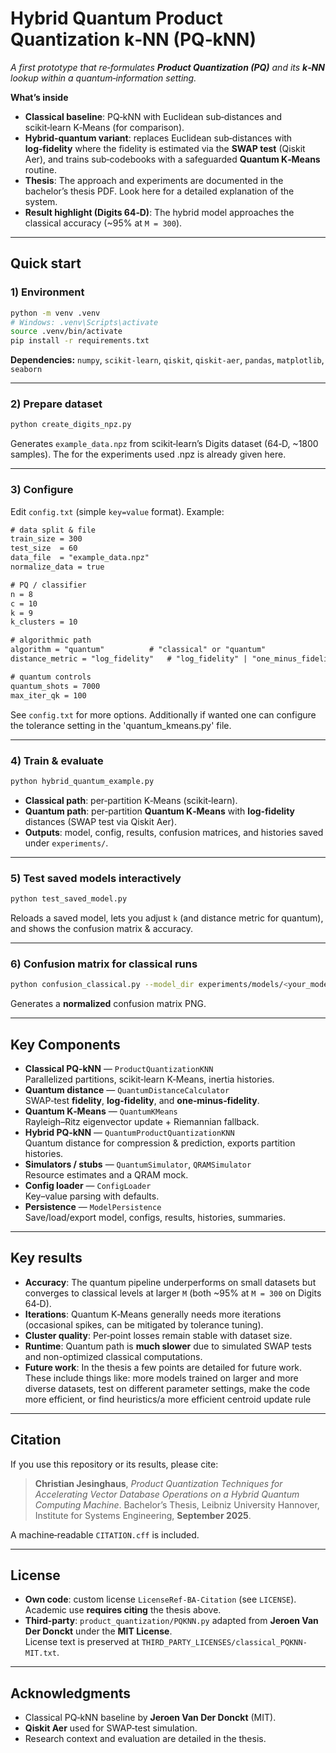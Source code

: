 # Hybrid Quantum Product Quantization k‑NN (PQ‑kNN)

*A first prototype that re‑formulates **Product Quantization (PQ)** and its **k‑NN** lookup within a quantum‑information setting.*

**What’s inside**

- **Classical baseline**: PQ‑kNN with Euclidean sub‑distances and scikit‑learn K‑Means (for comparison).
- **Hybrid‑quantum variant**: replaces Euclidean sub‑distances with **log‑fidelity** where the fidelity is estimated via the **SWAP test** (Qiskit Aer), and trains sub‑codebooks with a safeguarded **Quantum K‑Means** routine.
- **Thesis**: The approach and experiments are documented in the bachelor’s thesis PDF. Look here for a detailed explanation of the system.
- **Result highlight (Digits 64‑D)**: The hybrid model approaches the classical accuracy (~95% at `M = 300`).

---

## Quick start

### 1) Environment

~~~bash
python -m venv .venv
# Windows: .venv\Scripts\activate
source .venv/bin/activate
pip install -r requirements.txt
~~~

**Dependencies:** `numpy`, `scikit-learn`, `qiskit`, `qiskit-aer`, `pandas`, `matplotlib`, `seaborn`

---

### 2) Prepare dataset

~~~bash
python create_digits_npz.py
~~~

Generates `example_data.npz` from scikit‑learn’s Digits dataset (64‑D, ~1800 samples). The for the experiments used .npz is already given here.

---

### 3) Configure

Edit `config.txt` (simple `key=value` format). Example:

~~~txt
# data split & file
train_size = 300
test_size  = 60
data_file  = "example_data.npz"
normalize_data = true

# PQ / classifier
n = 8
c = 10
k = 9
k_clusters = 10

# algorithmic path
algorithm = "quantum"          # "classical" or "quantum"
distance_metric = "log_fidelity"   # "log_fidelity" | "one_minus_fidelity" | "swap_test" | "1-f" | "lf" | "logf" | "omf"

# quantum controls
quantum_shots = 7000
max_iter_qk = 100
~~~

See `config.txt` for more options.
Additionally if wanted one can configure the tolerance setting in the 'quantum_kmeans.py' file.

---

### 4) Train & evaluate

~~~bash
python hybrid_quantum_example.py
~~~

- **Classical path**: per‑partition K‑Means (scikit‑learn).
- **Quantum path**: per‑partition **Quantum K‑Means** with **log‑fidelity** distances (SWAP test via Qiskit Aer).
- **Outputs**: model, config, results, confusion matrices, and histories saved under `experiments/`.

---

### 5) Test saved models interactively

~~~bash
python test_saved_model.py
~~~

Reloads a saved model, lets you adjust `k` (and distance metric for quantum), and shows the confusion matrix & accuracy.

---

### 6) Confusion matrix for classical runs

~~~bash
python confusion_classical.py --model_dir experiments/models/<your_model_dir>
~~~

Generates a **normalized** confusion matrix PNG.

---

## Key Components

- **Classical PQ‑kNN** — `ProductQuantizationKNN`  
  Parallelized partitions, scikit‑learn K‑Means, inertia histories.
- **Quantum distance** — `QuantumDistanceCalculator`  
  SWAP‑test **fidelity**, **log‑fidelity**, and **one‑minus‑fidelity**.
- **Quantum K‑Means** — `QuantumKMeans`  
  Rayleigh–Ritz eigenvector update + Riemannian fallback.
- **Hybrid PQ‑kNN** — `QuantumProductQuantizationKNN`  
  Quantum distance for compression & prediction, exports partition histories.
- **Simulators / stubs** — `QuantumSimulator`, `QRAMSimulator`  
  Resource estimates and a QRAM mock.
- **Config loader** — `ConfigLoader`  
  Key–value parsing with defaults.
- **Persistence** — `ModelPersistence`  
  Save/load/export model, configs, results, histories, summaries.

---

## Key results

- **Accuracy**: The quantum pipeline underperforms on small datasets but converges to classical levels at larger `M` (both ~95% at `M = 300` on Digits 64‑D).  
- **Iterations**: Quantum K‑Means generally needs more iterations (occasional spikes, can be mitigated by tolerance tuning).  
- **Cluster quality**: Per‑point losses remain stable with dataset size.  
- **Runtime**: Quantum path is **much slower** due to simulated SWAP tests and non-optimized classical computations.
- **Future work**: In the thesis a few points are detailed for future work. These include things like: more models trained on larger and more diverse datasets, test on different parameter settings, make the code more efficient, or find heuristics/a more efficient centroid update rule  

---



## Citation

If you use this repository or its results, please cite:

> **Christian Jesinghaus**, *Product Quantization Techniques for Accelerating Vector Database Operations on a Hybrid Quantum Computing Machine*. Bachelor’s Thesis, Leibniz University Hannover, Institute for Systems Engineering, **September 2025**.

A machine‑readable `CITATION.cff` is included.

---

## License

- **Own code**: custom license `LicenseRef-BA-Citation` (see `LICENSE`). Academic use **requires citing** the thesis above.  
- **Third‑party**: `product_quantization/PQKNN.py` adapted from **Jeroen Van Der Donckt** under the **MIT License**.  
  License text is preserved at `THIRD_PARTY_LICENSES/classical_PQKNN-MIT.txt`.

---

## Acknowledgments

- Classical PQ‑kNN baseline by **Jeroen Van Der Donckt** (MIT).  
- **Qiskit Aer** used for SWAP‑test simulation.  
- Research context and evaluation are detailed in the thesis.
